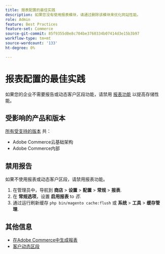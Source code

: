 ```yaml
---
title: 报表配置的最佳实践
description: 如果您没有使用报表模块，请通过删除该模块来优化网站性能。
role: Admin
feature: Best Practices
feature-set: Commerce
source-git-commit: 85f9355d0e8c704be3760334b07414d3e15b3b97
workflow-type: tm+mt
source-wordcount: '133'
ht-degree: 0%

---
```



# 报表配置的最佳实践

如果您的企业不需要报告或动态客户区段功能，请禁用 [报表功能](https://docs.magento.com/user-guide/configuration/general/reports.html) 以提高存储性能。

## 受影响的产品和版本

[所有受支持的版本](../../../release/versions.md) 共：

- Adobe Commerce云基础架构
- Adobe Commerce内部

## 禁用报告

如果不使用报表或动态客户区段，请禁用报表功能。

1. 在管理员中，导航到 **商店** > **设置** > **配置** > **常规** > **报表**.
1. 在 **常规选项**，设置 **启用报表** to *否*.
1. 通过运行刷新缓存 `php bin/magento cache:flush` 或 **系统** > **工具** > **缓存管理**.

## 其他信息

- [在Adobe Commerce中生成报表](https://docs.magento.com/user-guide/reports.html)
- [客户动态区段](https://docs.magento.com/user-guide/marketing/customer-segments.html)
